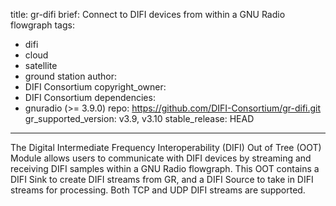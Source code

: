 title: gr-difi
brief: Connect to DIFI devices from within a GNU Radio flowgraph
tags:
  - difi
  - cloud
  - satellite
  - ground station
author:
  - DIFI Consortium
copyright_owner:
  - DIFI Consortium
dependencies:
  - gnuradio (>= 3.9.0)
repo: https://github.com/DIFI-Consortium/gr-difi.git
gr_supported_version: v3.9, v3.10
stable_release: HEAD
---
The Digital Intermediate Frequency Interoperability (DIFI) Out of Tree (OOT) Module allows users to communicate with DIFI devices by streaming and receiving DIFI samples within a GNU Radio flowgraph.  This OOT contains a DIFI Sink to create DIFI streams from GR, and a DIFI Source to take in DIFI streams for processing.  Both TCP and UDP DIFI streams are supported.
